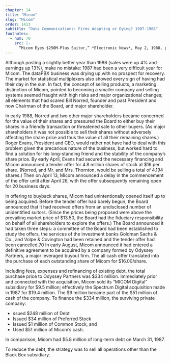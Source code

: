 ```yaml
---
chapter: 14
title: "Micom"
slug: "Micom"
order: 1413
subtitle: "Data Communications: Firms Adapting or Dying? 1987-1988"
footnotes:
  - num: 70
    src: |-
      “Micom Eyes $250M-Plus Suitor,” *Electronic News*, May 2, 1988, p. 31
---
```


Although posting a slightly better year than 1986 (sales were up 4% and earnings up 13%), make no mistake: 1987 had been a very difficult year for Micom. The dataPBX business was drying up with no prospect for recovery. The market for statistical multiplexers also showed every sign of having had their day in the sun. In fact, the concept of selling products, a marketing distinction of Micom, pointed to becoming a smaller company and selling systems seemed fraught with high risks and major organizational changes; all elements that had scared Bill Norred, founder and past President and now Chairman of the Board, and major shareholder.

In early 1988, Norred and two other major shareholders became concerned for the value of their shares and pressured the Board to either buy their shares in a friendly transaction or threatened sale to other buyers. (As major shareholders it was not possible to sell their shares without adversely affecting the share price and thus the value of all their remaining shares.) Roger Evans, President and CEO, would rather not have had to deal with this problem given the precarious nature of the business, but worked hard to find a solution for his long-standing friend and the stability of the company’s share price. By early April, Evans had secured the necessary financing and Micom announced a tender offer for 4.8 million shares of stock at $16 per share. (Norred, and Mr. and Mrs. Thornton, would be selling a total of 4.194 shares.) Then on April 13, Micom announced a delay in the commencement of the offer until after April 26, with the offer subsequently remaining open for 20 business days.

In offering to buyback shares, Micom had unintentionally opened itself up to being acquired. Before the tender offer had barely begun, the Board announced that it had received offers from an undisclosed number of unidentified suitors. (Since the prices being proposed were above the prevailing market price of $13.50, the Board had the fiduciary responsibility on behalf of all shareholders to explore the offers.) The Board announced it had taken three steps: a committee of the Board had been established to study the offers, the services of the investment banks Goldman Sachs & Co., and Volpe & Covington had been retained and the tender offer had been cancelled.<a name="fnloc70" href="#fn70">70</a>  In early August, Micom announced it had entered a definitive agreement to be acquired by a company formed by Odyssey Partners, a major leveraged buyout firm. The all cash offer translated into the purchase of each outstanding share of Micom for $16.00/share.

Including fees, expenses and refinancing of existing debt, the total purchase price to Odyssey Partners was $334 million. Immediately prior and connected with the acquisition, Micom sold its “MICOM Digital” subsidiary for $9.5 million; effectively the Spectrum Digital acquisition made in 1987 for $19.4 million. The $9 million became part of the $51 million of cash of the company. To finance the $334 million, the surviving private company:

- ssued $248 million of Debt
- Issued $34 million of Preferred Stock
- Issued $1 million of Common Stock, and
- Used $51 million of Micom’s cash.

In comparison, Micom had $5.8 million of long-term debt on March 31, 1987.

To reduce the debt, the strategy was to sell all operations other than the Black Box subsidiary. 
